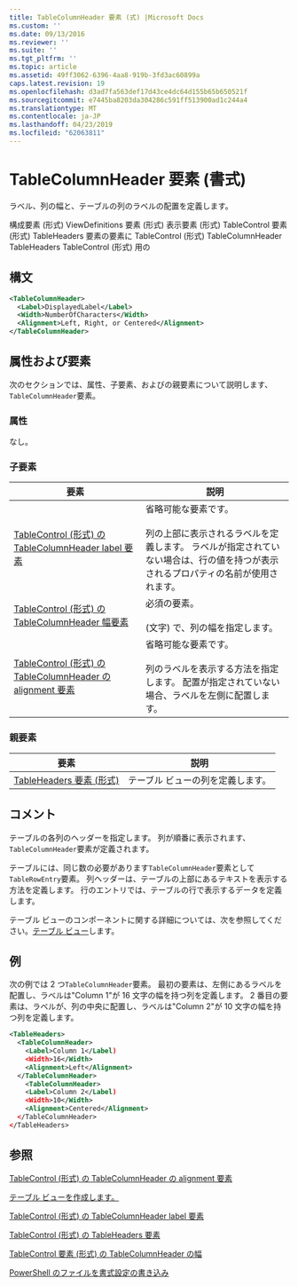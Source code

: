 ```yaml
---
title: TableColumnHeader 要素 (式) |Microsoft Docs
ms.custom: ''
ms.date: 09/13/2016
ms.reviewer: ''
ms.suite: ''
ms.tgt_pltfrm: ''
ms.topic: article
ms.assetid: 49ff3062-6396-4aa8-919b-3fd3ac60899a
caps.latest.revision: 19
ms.openlocfilehash: d3ad7fa563def17d43ce4dc64d155b65b650521f
ms.sourcegitcommit: e7445ba8203da304286c591ff513900ad1c244a4
ms.translationtype: MT
ms.contentlocale: ja-JP
ms.lasthandoff: 04/23/2019
ms.locfileid: "62063811"
---
```

# <a name="tablecolumnheader-element-format"></a>TableColumnHeader 要素 (書式)

ラベル、列の幅と、テーブルの列のラベルの配置を定義します。

構成要素 (形式) ViewDefinitions 要素 (形式) 表示要素 (形式) TableControl 要素 (形式) TableHeaders 要素の要素に TableControl (形式) TableColumnHeader TableHeaders TableControl (形式) 用の

## <a name="syntax"></a>構文

```xml
<TableColumnHeader>
  <Label>DisplayedLabel</Label>
  <Width>NumberOfCharacters</Width>
  <Alignment>Left, Right, or Centered</Alignment>
</TableColumnHeader>
```

## <a name="attributes-and-elements"></a>属性および要素

次のセクションでは、属性、子要素、およびの親要素について説明します、`TableColumnHeader`要素。

### <a name="attributes"></a>属性

なし。

### <a name="child-elements"></a>子要素

|要素|説明|
|-------------|-----------------|
|[TableControl (形式) の TableColumnHeader label 要素](./label-element-for-tablecolumnheader-for-tablecontrol-format.md)|省略可能な要素です。<br /><br /> 列の上部に表示されるラベルを定義します。 ラベルが指定されていない場合は、行の値を持つが表示されるプロパティの名前が使用されます。|
|[TableControl (形式) の TableColumnHeader 幅要素](./width-element-for-tablecolumnheader-for-tablecontrol-format.md)|必須の要素。<br /><br /> (文字) で、列の幅を指定します。|
|[TableControl (形式) の TableColumnHeader の alignment 要素](./alignment-element-for-tablecolumnheader-for-tablecontrol-format.md)|省略可能な要素です。<br /><br /> 列のラベルを表示する方法を指定します。 配置が指定されていない場合、ラベルを左側に配置します。|

### <a name="parent-elements"></a>親要素

|要素|説明|
|-------------|-----------------|
|[TableHeaders 要素 (形式)](./tableheaders-element-format.md)|テーブル ビューの列を定義します。|

## <a name="remarks"></a>コメント

テーブルの各列のヘッダーを指定します。 列が順番に表示されます、`TableColumnHeader`要素が定義されます。

テーブルには、同じ数の必要があります`TableColumnHeader`要素として`TableRowEntry`要素。 列ヘッダーは、テーブルの上部にあるテキストを表示する方法を定義します。 行のエントリでは、テーブルの行で表示するデータを定義します。

テーブル ビューのコンポーネントに関する詳細については、次を参照してください。[テーブル ビュー](./creating-a-table-view.md)します。

## <a name="example"></a>例

次の例では 2 つ`TableColumnHeader`要素。 最初の要素は、左側にあるラベルを配置し、ラベルは"Column 1"が 16 文字の幅を持つ列を定義します。 2 番目の要素は、ラベルが、列の中央に配置し、ラベルは"Column 2"が 10 文字の幅を持つ列を定義します。

```xml
<TableHeaders>
  <TableColumnHeader>
    <Label>Column 1</Label)
    <Width>16</Width>
    <Alignment>Left</Alignment>
  </TableColumnHeader>
    <TableColumnHeader>
    <Label>Column 2</Label)
    <Width>10</Width>
    <Alignment>Centered</Alignment>
  </TableColumnHeader>
</TableHeaders>
```

## <a name="see-also"></a>参照

[TableControl (形式) の TableColumnHeader の alignment 要素](./alignment-element-for-tablecolumnheader-for-tablecontrol-format.md)

[テーブル ビューを作成します。](./creating-a-table-view.md)

[TableControl (形式) の TableColumnHeader label 要素](./label-element-for-tablecolumnheader-for-tablecontrol-format.md)

[TableControl (形式) の TableHeaders 要素](./tableheaders-element-format.md)

[TableControl 要素 (形式) の TableColumnHeader の幅](./width-element-for-tablecolumnheader-for-tablecontrol-format.md)

[PowerShell のファイルを書式設定の書き込み](./writing-a-powershell-formatting-file.md)
